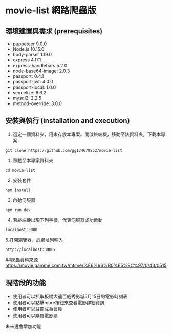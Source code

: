 # movie-list 網路爬蟲版

## 環境建置與需求 (prerequisites)
- puppeteer 9.0.0
- Node.js 10.15.0
- body-parser 1.19.0
- express 4.17.1
- express-handlebars 5.2.0
- node-base64-image: 2.0.3
- passport: 0.4.1
- passport-jwt: 4.0.0
- passport-local: 1.0.0
- sequelize: 6.6.2
- mysql2: 2.2.5
- method-override: 3.0.0
## 安裝與執行 (installation and execution)
1. 選定一個資料夾，用來存放本專案。開啟終端機，移動至該資料夾，下載本專案
```
git clone https://github.com/gg134679852/movie-list
```
1. 移動至本專案資料夾
```
cd movie-list
```
2. 安裝套件
```
npm install
```
3. 啟動伺服器
```
npm run dev 
```
4. 若終端機出現下列字樣，代表伺服器成功啟動
```
localhost:3000

```
5.打開瀏覽器，於網址列輸入
```
http://localhost:3000/
```

##爬蟲資料來源
https://movie.gamme.com.tw/mtime/%E6%96%B0%E5%8C%97/0/43/0515

## 現階段的功能
- 使用者可以抓取板橋大遠百威秀影城5月15日的電影時刻表
- 使用者可以點擊more按鈕來查看電影詳細資訊
- 使用者可以註冊成為會員
- 使用者可以購買電影票

未來還會增加功能
